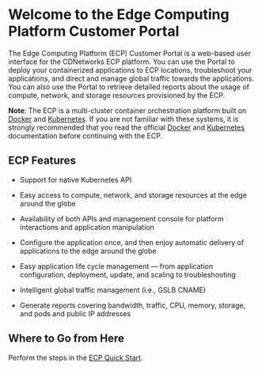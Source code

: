 <!--?xml version="1.0" encoding="utf-8"?-->

<link href="" rel="stylesheet" type="text/css">

# Welcome to the Edge Computing Platform Customer Portal



The Edge Computing Platform (ECP) Customer Portal is a web-based user interface for the CDNetworks ECP platform. You can use the Portal to deploy your containerized applications to ECP locations, troubleshoot your applications, and direct and manage global traffic towards the applications. You can also use the Portal to retrieve detailed reports about the usage of compute, network, and storage resources provisioned by the ECP.

**Note**: The ECP is a multi-cluster container orchestration platform built on [Docker](<https://www.docker.com/>) and [Kubernetes](<https://kubernetes.io/>). If you are not familiar with these systems, it is strongly recommended that you read the official [Docker](<https://docs.docker.com/>) and [Kubernetes](<https://kubernetes.io/docs/home/>) documentation before continuing with the ECP.

## ECP Features

- Support for native Kubernetes API

- Easy access to compute, network, and storage resources at the edge around the globe
- Availability of both APIs and management console for platform interactions and application manipulation
- Configure the application once, and then enjoy automatic delivery of applications to the edge around the globe
- Easy application life cycle management — from application configuration, deployment, update, and scaling to troubleshooting
- Intelligent global traffic management (i.e., GSLB CNAME)
- Generate reports covering bandwidth, traffic, CPU, memory, storage, and pods and public IP addresses

<!-- -->

## Where to Go from Here

Perform the steps in the [ECP Quick Start](<Quick Start.htm>).

